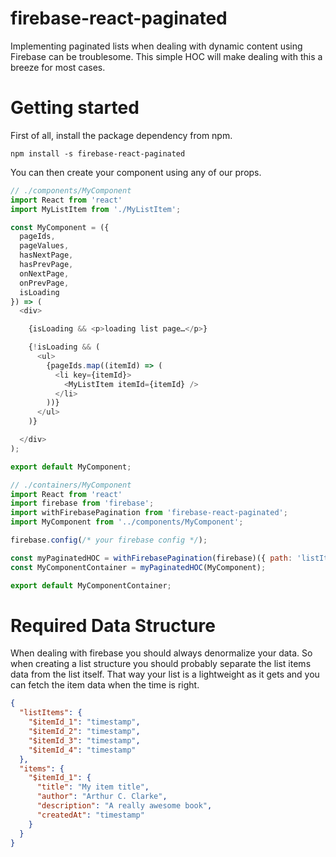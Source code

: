 # firebase-react-paginated

Implementing paginated lists when dealing with dynamic content using Firebase can be troublesome. This simple HOC will make dealing with this a breeze for most cases.

# Getting started

First of all, install the package dependency from npm.

`npm install -s firebase-react-paginated`

You can then create your component using any of our props.

```javascript
// ./components/MyComponent
import React from 'react'
import MyListItem from './MyListItem';

const MyComponent = ({
  pageIds,
  pageValues,
  hasNextPage,
  hasPrevPage,
  onNextPage,
  onPrevPage,
  isLoading
}) => (
  <div>

    {isLoading && <p>loading list page…</p>}

    {!isLoading && (
      <ul>
        {pageIds.map((itemId) => (
          <li key={itemId}>
            <MyListItem itemId={itemId} />
          </li>
        ))}
      </ul>
    )}

  </div>
);

export default MyComponent;
```

```javascript
// ./containers/MyComponent
import React from 'react'
import firebase from 'firebase';
import withFirebasePagination from 'firebase-react-paginated';
import MyComponent from '../components/MyComponent';

firebase.config(/* your firebase config */);

const myPaginatedHOC = withFirebasePagination(firebase)({ path: 'listItems' });
const MyComponentContainer = myPaginatedHOC(MyComponent);

export default MyComponentContainer;
```

# Required Data Structure

When dealing with firebase you should always denormalize your data.
So when creating a list structure you should probably separate the list items data from the list itself.
That way your list is a lightweight as it gets and you can fetch the item data when the time is right.

```json
{
  "listItems": {
    "$itemId_1": "timestamp",
    "$itemId_2": "timestamp",
    "$itemId_3": "timestamp",
    "$itemId_4": "timestamp" 
  },
  "items": {
    "$itemId_1": {
      "title": "My item title",
      "author": "Arthur C. Clarke",
      "description": "A really awesome book",
      "createdAt": "timestamp"
    }
  }
}
```
